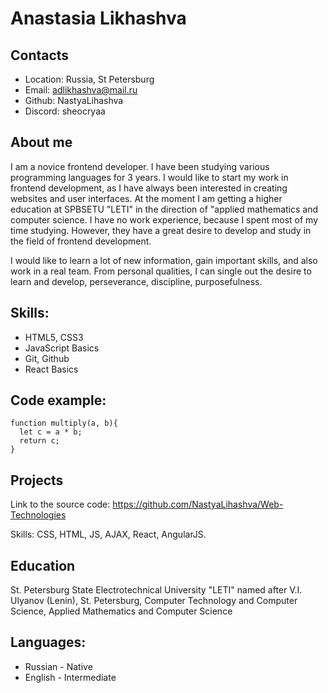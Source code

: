 # Anastasia Likhashva
## Contacts
* Location: Russia, St Petersburg
* Email: adlikhashva@mail.ru
* Github: NastyaLihashva
* Discord: sheocryaa

## About me
I am a novice frontend developer. I have been studying various programming languages for 3 years. I would like to start my work in frontend development, as I have always been interested in creating websites and user interfaces. At the moment I am getting a higher education at SPBSETU "LETI" in the direction of "applied mathematics and computer science. I have no work experience, because I spent most of my time studying. However, they have a great desire to develop and study in the field of frontend development.

I would like to learn a lot of new information, gain important skills, and also work in a real team. From personal qualities, I can single out the desire to learn and develop, perseverance, discipline, purposefulness.

## Skills:
* HTML5, CSS3
* JavaScript Basics
* Git, Github
* React Basics

## Code example:
```
function multiply(a, b){
  let c = a * b;
  return c;
}
```

## Projects
Link to the source code: https://github.com/NastyaLihashva/Web-Technologies

Skills: CSS, HTML, JS, AJAX, React, AngularJS.

## Education
St. Petersburg State Electrotechnical University "LETI" named after V.I. Ulyanov (Lenin), St. Petersburg, Computer Technology and Computer Science, Applied Mathematics and Computer Science

## Languages:
* Russian - Native
* English - Intermediate
